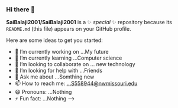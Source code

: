 ### Hi there 👋

**SaiBalaji2001/SaiBalaji2001** is a ✨ _special_ ✨ repository because its `README.md` (this file) appears on your GitHub profile.

Here are some ideas to get you started:

- 🔭 I’m currently working on ...My future
- 🌱 I’m currently learning ...Computer science
- 👯 I’m looking to collaborate on ... new technology
- 🤔 I’m looking for help with ...Friends
- 💬 Ask me about ...Somthing new
- 📫 How to reach me: ...S558944@nwmissouri.edu
- 😄 Pronouns: ...Nothing
- ⚡ Fun fact: ...Nothing
-->
